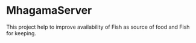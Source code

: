 # MhagamaServer
This project help to improve availability of Fish as source of food and Fish for  keeping.
